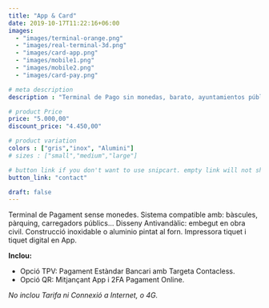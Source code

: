 ```yaml
---
title: "App & Card"
date: 2019-10-17T11:22:16+06:00
images: 
  - "images/terminal-orange.png"
  - "images/real-terminal-3d.png"
  - "images/card-app.png"
  - "images/mobile1.png"
  - "images/mobile2.png"
  - "images/card-pay.png"

# meta description
description : "Terminal de Pago sin monedas, barato, ayuntamientos públicos"

# product Price
price: "5.000,00"
discount_price: "4.450,00"

# product variation
colors : ["gris","inox", "Alumini"]
# sizes : ["small","medium","large"]

# button link if you don't want to use snipcart. empty link will not show button
button_link: "contact"

draft: false
---
```


Terminal de Pagament sense monedes. Sistema compatible amb: bàscules, pàrquing, carregadors públics...
Disseny Antivandàlic: embegut en obra civil. Construcció inoxidable o aluminio pintat al forn.
Impressora tiquet i tiquet digital en App.

**Inclou:**
- Opció TPV: Pagament Estàndar Bancari amb Targeta Contacless.
- Opció QR: Mitjançant App i 2FA Pagament Online.

*No inclou Tarifa ni Connexió a Internet, o 4G.*